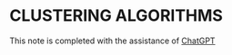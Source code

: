 # CLUSTERING ALGORITHMS
This note is completed with the assistance of [ChatGPT](https://chat.openai.com/c/c28984cd-f860-4bc0-86b9-a101f20cbeb5)


